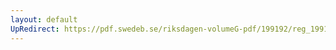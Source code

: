 ```yaml
---
layout: default
UpRedirect: https://pdf.swedeb.se/riksdagen-volumeG-pdf/199192/reg_199192/reg_199192_0719.pdf
---
```

